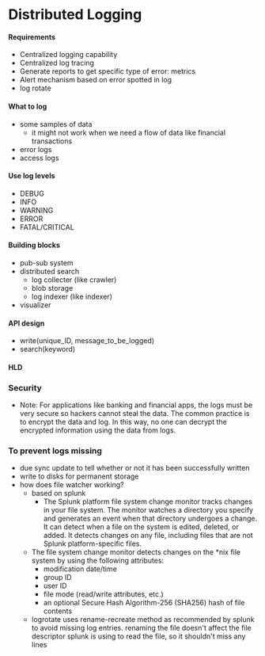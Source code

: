 # Distributed Logging

#### Requirements
- Centralized logging capability
- Centralized log tracing
- Generate reports to get specific type of error: metrics
- Alert mechanism based on error spotted in log
- log rotate

#### What to log
- some samples of data
  - it might not work when we need a flow of data like financial transactions
- error logs
- access logs

#### Use log levels
- DEBUG
- INFO
- WARNING
- ERROR
- FATAL/CRITICAL

#### Building blocks
- pub-sub system
- distributed search
  - log collecter (like crawler)
  - blob storage
  - log indexer (like indexer)
- visualizer

#### API design
- write(unique_ID, message_to_be_logged)
- search(keyword)

#### HLD


### Security
- Note: For applications like banking and financial apps, the logs must be very secure so hackers cannot steal the data. The common practice is to encrypt the data and log. In this way, no one can decrypt the encrypted information using the data from logs.

### To prevent logs missing
- due sync update to tell whether or not it has been successfully written
- write to disks for permanent storage
- how does file watcher working?
  - based on splunk
    - The Splunk platform file system change monitor tracks changes in your file system. The monitor watches a directory you specify and generates an event when that directory undergoes a change. It can detect when a file on the system is edited, deleted, or added. It detects changes on any file, including files that are not Splunk platform-specific files.
  - The file system change monitor detects changes on the *nix file system by using the following attributes:
    - modification date/time
    - group ID
    - user ID
    - file mode (read/write attributes, etc.)
    - an optional Secure Hash Algorithm-256 (SHA256) hash of file contents
  - logrotate uses rename-recreate method as recommended by splunk to avoid missing log entries. renaming the file doesn't affect the file descriptor splunk is using to read the file, so it shouldn't miss any lines


